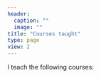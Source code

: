 ```yaml
---
header:
  caption: ""
  image: ""
title: "Courses taught"
type: page
view: 2
---
```


I teach the following courses:
